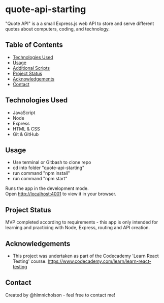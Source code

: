 # quote-api-starting

"Quote API" is a a small Express.js web API to store and serve different quotes about computers, coding, and technology.

## Table of Contents

* [Technologies Used](#technologies-used)
* [Usage](#usage)
* [Additional Scripts](#additional-scripts-npm-test)
* [Project Status](#project-status)
* [Acknowledgements](#acknowledgements)
* [Contact](#contact)

## Technologies Used

* JavaScript
* Node
* Express
* HTML & CSS
* Git & GitHub

## Usage

* Use terminal or Gitbash to clone repo
* cd into folder "quote-api-starting"
* run command "npm install"
* run command "npm start"

Runs the app in the development mode.\
Open [http://localhost:4001](http://localhost:4001) to view it in your browser.

## Project Status

MVP completed according to requirements - this app is only intended for learning and practicing with Node, Express, routing and API creation.

## Acknowledgements

* This project was undertaken as part of the Codecademy 'Learn React Testing' course. <https://www.codecademy.com/learn/learn-react-testing>

## Contact

Created by @hlmnicholson - feel free to contact me!
